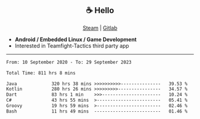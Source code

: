 <h2 align="center"> ☕ Hello </h2>

<p align="center">
  <a href="https://steamcommunity.com/id/Niforances/">Steam</a> |
  <a href="https://gitlab.com/niforances">Gitlab</a>
</p>

 - **Android / Embedded Linux / Game Development**
 - Interested in Teamfight-Tactics third party app

------

<!--START_SECTION:waka-->

```txt
From: 10 September 2020 - To: 29 September 2023

Total Time: 811 hrs 8 mins

Java             320 hrs 38 mins >>>>>>>>>>---------------   39.53 %
Kotlin           280 hrs 26 mins >>>>>>>>>----------------   34.57 %
Dart             83 hrs 1 min    >>>----------------------   10.24 %
C#               43 hrs 55 mins  >------------------------   05.41 %
Groovy           19 hrs 59 mins  >------------------------   02.46 %
Bash             11 hrs 49 mins  -------------------------   01.46 %
```

<!--END_SECTION:waka-->
